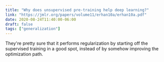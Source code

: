 ```yaml
---
title: "Why does unsupervised pre-training help deep learning?"
link: "https://jmlr.org/papers/volume11/erhan10a/erhan10a.pdf"
date: 2020-08-24T11:40:00-06:00
draft: false
tags: ["generalization"]
---
```


They're pretty sure that it performs regularization by starting off the supervised training in a good spot, instead of by somehow improving the optimization path.
